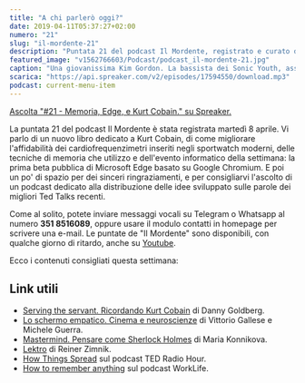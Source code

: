 ```yaml
---
title: "A chi parlerò oggi?"
date: 2019-04-11T05:37:27+02:00
numero: "21"
slug: "il-mordente-21"
description: "Puntata 21 del podcast Il Mordente, registrato e curato da Riccardo Palombo."
featured_image: "v1562766603/Podcast/podcast_il-mordente-21.jpg"
caption: "Una giovanissima Kim Gordon. La bassista dei Sonic Youth, assieme al marito Thurston Moore, fu da mentore per Kurt Cobain durante tutta la sua carriera. È ancora un'artista produttiva."
scarica: "https://api.spreaker.com/v2/episodes/17594550/download.mp3"
podcast: current-menu-item
---
```


<a class="spreaker-player" href="https://www.spreaker.com/episode/17594550" data-resource="episode_id=17594550" data-width="100%" data-height="200" data-theme="light" data-playlist="false" data-playlist-continuous="false" data-autoplay="false" data-live-autoplay="false" data-chapters-image="true" data-episode-image-position="right" data-hide-logo="false" data-hide-likes="false" data-hide-comments="false" data-hide-sharing="false" data-hide-download="true" >Ascolta "#21 - Memoria, Edge, e Kurt Cobain." su Spreaker.</a>

La puntata 21 del podcast Il Mordente è stata registrata martedì 8 aprile. Vi parlo di un nuovo libro dedicato a Kurt Cobain, di come migliorare l'affidabilità dei cardiofrequenzimetri inseriti negli sportwatch moderni, delle tecniche di memoria che utilizzo e dell'evento informatico della settimana: la prima beta pubblica di Microsoft Edge basato su Google Chromium. E poi un po' di spazio per dei sinceri ringraziamenti, e per consigliarvi l'ascolto di un podcast dedicato alla distribuzione delle idee sviluppato sulle parole dei migliori Ted Talks recenti. 

Come al solito, potete inviare messaggi vocali su Telegram o Whatsapp al numero **351 8516089**, oppure usare il modulo contatti in homepage per scrivere una e-mail. Le puntate de "Il Mordente" sono disponibili, con qualche giorno di ritardo, anche su <a class="text-info" title="Canale Youtube Riccardo Palombo" href="https://www.youtube.com/riccardopalombo">Youtube</a>.

Ecco i contenuti consigliati questa settimana:

## Link utili
<ul>
<li><a class="text-info" href="https://amzn.to/2D9tyFR" target="_blank" rel="nofollow" title="Vedi il libro Serving the servant. Ricordando Kurt Cobain">Serving the servant. Ricordando Kurt Cobain</a> di Danny Goldberg.</li>
<li><a class="text-info" href="https://amzn.to/2UtsHtv" target="_blank" rel="nofollow" title="Vedi il libro Lo schermo empatico. Cinema e neuroscienze">Lo schermo empatico. Cinema e neuroscienze</a> di Vittorio Gallese e Michele Guerra.</li>
<li><a class="text-info" href="https://amzn.to/2Kn6wBk" target="_blank" rel="nofollow" title="Vedi il libro Mastermind. Pensare come Sherlock Holmes">Mastermind. Pensare come Sherlock Holmes</a> di Maria Konnikova.</li>
<li><a class="text-info" href="https://amzn.to/2U8Haaa" target="_blank" rel="nofollow" title="Vedi il libro Lektro">Lektro</a> di Reiner Zimnik.</li>
<li><a class="text-info" href="https://www.npr.org/programs/ted-radio-hour/468877892/how-things-spread?showDate=2019-04-05" target="_blank" title="Vedi How Things Spread">How Things Spread</a> sul podcast TED Radio Hour.</li>
<li><a class="text-info" href="https://www.ted.com/talks/worklife_with_adam_grant_how_to_remember_anything?utm_campaign=tedspread&utm_medium=referral&utm_source=tedcomshare" target="_blank" title="Vedi How to remember anything">How to remember anything</a> sul podcast WorkLife.</li>
</ul>

